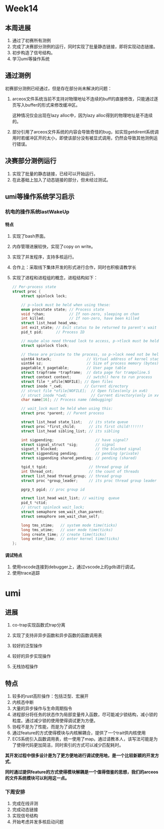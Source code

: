 # Week14

## 本周进展

1. 通过了初赛所有测例
2. 完成了决赛部分测例的运行，同时实现了批量静态链接，即将实现动态链接。
3. 初步构造了信号结构。
4. 学习umi等操作系统



## 通过测例

初赛部分测例已经通过，但是存在部分尚未解决的问题：

1. arceos文件系统当前不支持对物理地址不连续的buff的直接修改，只能通过逐页写入buffer的形式来修改缓冲区。

   这种情况仅会出现在lazy alloc中，因为lazy alloc得到的物理地址是不连续的。

2. 部分引用了arceos文件系统的内容会导致奇怪的bug，如实现getdirent系统调用时若缓冲区开的太小，即使该部分没有被显式调用，仍然会导致其他测例运行错误。



## 决赛部分测例运行

1. 实现了批量的静态链接，已经可以开始运行。
2. 在此基础上加入了动态链接的部分，但未经过测试。



## umi等操作系统学习启示

### 杭电的操作系统lastWakeUp

#### 特点

1. 实现了bash界面。
2. 内存管理进展较快，实现了copy on write。
3. 实现了并发程序，支持多核运行。
4. 合作上：采取线下集体开发的形式进行合作，同时也积极请教学长

5. 实现了进程和进程组的概念，进程结构如下：

   ```c
   // Per-process state
   struct proc {
       struct spinlock lock;
   
       // p->lock must be held when using these:
       enum procstate state; // Process state
       void *chan;           // If non-zero, sleeping on chan
       int killed;           // If non-zero, have been killed
       struct list_head head_vma;
       int exit_state; // Exit status to be returned to parent's wait
       pid_t pid;      // Process ID
   
       // maybe also need thread lock to access, p->tlock must be held
       struct spinlock tlock;
   
       // these are private to the process, so p->lock need not be held.
       uint64 kstack;                // Virtual address of kernel stack
       uint64 sz;                    // Size of process memory (bytes)
       pagetable_t pagetable;        // User page table
       struct trapframe *trapframe;  // data page for trampoline.S
       struct context context;       // swtch() here to run process
       struct file *_ofile[NOFILE]; // Open files
       struct inode *_cwd;          // Current directory
       // struct file *ofile[NOFILE];  // Open files(only in xv6)
       // struct inode *cwd;           // Current directory(only in xv6)
       char name[16]; // Process name (debugging)
   
       // wait_lock must be held when using this:
       struct proc *parent; // Parent process
   
       struct list_head state_list;   // its state queue
       struct proc *first_child;      // its first child!!!!!!!
       struct list_head sibling_list; // its sibling
   
       int sigpending;                   // have signal?
       struct signal_struct *sig;        // signal
       sigset_t blocked;                 // the blocked signal
       struct sigpending pending;        // pending (private)
       struct sigpending shared_pending; // pending (shared)
   
       tgid_t tgid;                   // thread group id
       int thread_cnt;                // the count of threads
       struct list_head thread_group; // thread group
       struct proc *group_leader;     // its proc thread group leader
   
       pgrp_t pgid; // proc group id
   
       struct list_head wait_list; // waiting  queue
       pid_t *ctid;
       // struct spinlock wait_lock;
       struct semaphore sem_wait_chan_parent;
       struct semaphore sem_wait_chan_self;
   
       long tms_stime;   // system mode time(ticks)
       long tms_utime;   // user mode time(ticks)
       long create_time; // create time(ticks)
       long enter_time;  // enter kernel time(ticks)
   };
   
   ```

   

#### 调试特点

1. 使用vscode连接到debugger上，通过vscode上的gdb进行调试。
2. 使用trace追踪





# umi

## 进展

1. co-trap实现函数式trap分离

2. 实现了支持非异步函数和异步函数的函数调用表

3. 较好的泛型操作
4. 较好的异步实现操作
5. 无栈协程操作

## 特点

1. 较多的rust高阶操作：包括泛型、宏展开
2. 内核态中断
3. 大量的异步操作与生命周期指令
4. 进程部分将任务的状态作为局部变量传入函数，尽可能减少锁结构，减小锁的粒度。通过减少锁的使用使得调试更为方便。
5. 协程不是为了性能，而是为了调试方便
6. 通过feature的方式使得模块与内核解耦合，提供了一个trait供内核使用
7. ECS系统引入函数调用表，统一使用了map。通过请教本人，该写法可能是为了使得代码更加简洁，同时索引的方式可以减少匹配耗时。



**其开发过程中很多设计是为了更方便地进行调试使用地，是一个比较新颖的开发方式**。

**同时通过提供feature的方式使得模块解耦是一个值得借鉴的思想，我们的arceos的文件系统模块可以利用这一点。**



### 下周安排

1. 完成在线评测
2. 完成动态链接
3. 实现信号结构
4. 开始考虑并发多核启动问题